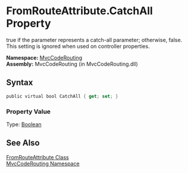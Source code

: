 FromRouteAttribute.CatchAll Property
====================================
true if the parameter represents a catch-all parameter; otherwise, false. This setting is ignored when used on controller properties.

**Namespace:** [MvcCodeRouting][1]  
**Assembly:** MvcCodeRouting (in MvcCodeRouting.dll)

Syntax
------

```csharp
public virtual bool CatchAll { get; set; }
```

### Property Value
Type: [Boolean][2]

See Also
--------
[FromRouteAttribute Class][3]  
[MvcCodeRouting Namespace][1]  

[1]: ../README.md
[2]: http://msdn.microsoft.com/en-us/library/a28wyd50
[3]: README.md